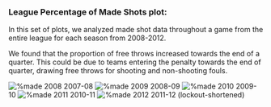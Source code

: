 ### League Percentage of Made Shots plot:

In this set of plots, we analyzed made shot data throughout a game from the entire league for each season from 2008-2012.   

We found that the proportion of free throws increased towards the end of a quarter. This could be due to teams entering the penalty towards the end of quarter, drawing free throws for shooting and non-shooting fouls.

![%made 2008](./League%20Percentage%20of%20Made%20Shots%20Over%20Time/shotTypeByTime_2008.png)
2007-08
![%made 2009](./League%20Percentage%20of%20Made%20Shots%20Over%20Time/shotTypeByTime_2009.png)
2008-09
![%made 2010](./League%20Percentage%20of%20Made%20Shots%20Over%20Time/shotTypeByTime_2010.png)
2009-10
![%made 2011](./League%20Percentage%20of%20Made%20Shots%20Over%20Time/shotTypeByTime_2011.png)
2010-11
![%made 2012](./League%20Percentage%20of%20Made%20Shots%20Over%20Time/shotTypeByTime_2012.png)
2011-12 (lockout-shortened)
